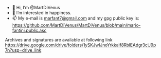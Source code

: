 - 👋 Hi, I’m @MartDiVenus
- 👀 I’m interested in happiness.
- 📫 My e-mail is marfant7@gmail.com
and my gpg public key is: \
https://github.com/MartDiVenus/MartDiVenus/blob/main/mario-fantini.public.asc

Archives and signatures are available at following link
https://drive.google.com/drive/folders/1ySKJwlJnoYrkkalf8RblEAdgr3cU9p7n?usp=drive_link

<!---
MartDiVenus/MartDiVenus is a ✨ special ✨ repository because its `README.md` (this file) appears on your GitHub profile.
You can click the Preview link to take a look at your changes.
--->
